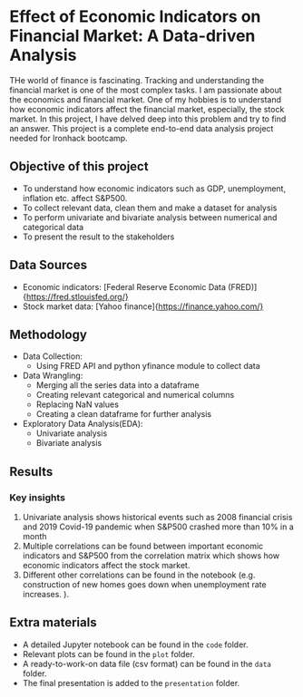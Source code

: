 # Effect of Economic Indicators on Financial Market: A Data-driven Analysis
THe world of finance is fascinating. Tracking and understanding the financial market is one of the most complex tasks. I am passionate about the economics and financial market. One of my hobbies is to understand how economic indicators affect the financial market, especially, the stock market. In this project, I have delved deep into this problem and try to find an answer. This project is a complete end-to-end data analysis project needed for Ironhack bootcamp.

## Objective of this project
- To understand how economic indicators such as GDP, unemployment, inflation etc. affect S&P500.
- To collect relevant data, clean them and make a dataset for analysis
- To perform univariate and bivariate analysis between numerical and categorical data
- To present the result to the stakeholders

## Data Sources
- Economic indicators: [Federal Reserve Economic Data (FRED)]{https://fred.stlouisfed.org/}
- Stock market data: [Yahoo finance]{https://finance.yahoo.com/}

## Methodology
- Data Collection:
  - Using FRED API and python yfinance module to collect data
- Data Wrangling:
  - Merging all the series data into a dataframe
  - Creating relevant categorical and numerical columns
  - Replacing NaN values
  - Creating a clean dataframe for further analysis
- Exploratory Data Analysis(EDA):
  - Univariate analysis
  - Bivariate analysis
## Results
### Key insights
  1. Univariate analysis shows historical events such as 2008 financial crisis and 2019 Covid-19 pandemic when S&P500 crashed more than 10% in a month
  2. Multiple correlations can be found between important economic indicators and S&P500 from the correlation matrix which shows how economic indicators affect the stock market.
  3. Different other correlations can be found in the notebook (e.g. construction of new homes goes down when unemployment rate increases.
).
## Extra materials
- A detailed Jupyter notebook can be found in the `code` folder.
- Relevant plots can be found in the `plot` folder.
- A ready-to-work-on data file (csv format) can be found in the `data` folder.
- The final presentation is added to the `presentation` folder.
